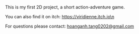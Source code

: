 This is my first 2D project, a short action-adventure game.

You can also find it on itch:
https://viridienne.itch.io\n

For questions please contact: hoanganh.tang0202@gmail.com
